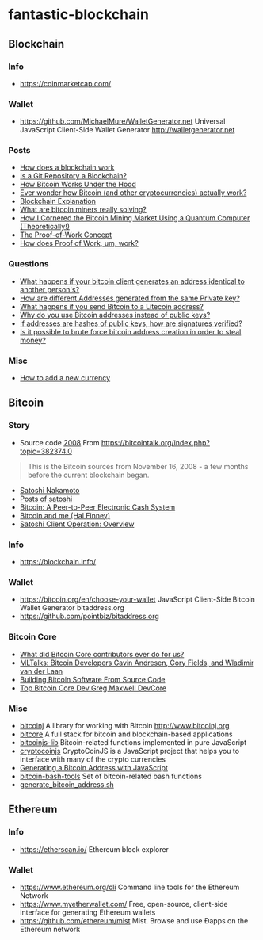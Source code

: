 # fantastic-blockchain

## Blockchain

### Info

- https://coinmarketcap.com/

### Wallet

- https://github.com/MichaelMure/WalletGenerator.net Universal JavaScript Client-Side Wallet Generator http://walletgenerator.net

### Posts

- [How does a blockchain work](https://www.youtube.com/watch?v=SSo_EIwHSd4)
- [Is a Git Repository a Blockchain?](https://medium.com/@shemnon/is-a-git-repository-a-blockchain-35cb1cd2c491)
- [How Bitcoin Works Under the Hood](https://www.youtube.com/watch?v=Lx9zgZCMqXE&t=9s)
- [Ever wonder how Bitcoin (and other cryptocurrencies) actually work?](https://www.youtube.com/watch?v=bBC-nXj3Ng4)
- [Blockchain Explanation](https://www.youtube.com/watch?v=J-ab9was1p0)
- [What are bitcoin miners really solving?](https://bitcoin.stackexchange.com/questions/8031/what-are-bitcoin-miners-really-solving)
- [How I Cornered the Bitcoin Mining Market Using a Quantum Computer (Theoretically!)](https://hackernoon.com/how-i-cornered-the-bitcoin-mining-market-using-a-quantum-computer-9e5dceba9f92)
- [The Proof-of-Work Concept ](http://nakamotoinstitute.org/mempool/the-proof-of-work-concept/)
- [How does Proof of Work, um, work?](https://decentralize.today/how-does-proof-of-work-um-work-f44642b24215)

### Questions

- [What happens if your bitcoin client generates an address identical to another person's?](https://bitcoin.stackexchange.com/questions/7724/what-happens-if-your-bitcoin-client-generates-an-address-identical-to-another-pe)
- [How are different Addresses generated from the same Private key?](https://bitcoin.stackexchange.com/questions/48322/how-are-different-addresses-generated-from-the-same-private-key)
- [What happens if you send Bitcoin to a Litecoin address?](https://bitcoin.stackexchange.com/questions/16933/what-happens-if-you-send-bitcoin-to-a-litecoin-address)
- [Why do you use Bitcoin addresses instead of public keys?](https://bitcoin.stackexchange.com/questions/49158/why-do-you-use-bitcoin-addresses-instead-of-public-keys)
- [If addresses are hashes of public keys, how are signatures verified?](https://bitcoin.stackexchange.com/questions/8500/if-addresses-are-hashes-of-public-keys-how-are-signatures-verified?rq=1)
- [Is it possible to brute force bitcoin address creation in order to steal money?](https://bitcoin.stackexchange.com/questions/22/is-it-possible-to-brute-force-bitcoin-address-creation-in-order-to-steal-money)

### Misc

- [How to add a new currency](https://github.com/MichaelMure/WalletGenerator.net/wiki/How-to-add-a-new-currency)

## Bitcoin

### Story

- Source code [2008](https://github.com/onmyway133/fantastic-bitcoin/tree/master/2008)
From https://bitcointalk.org/index.php?topic=382374.0
> This is the Bitcoin sources from November 16, 2008 - a few months before the current blockchain began. 
- [Satoshi Nakamoto](https://en.wikipedia.org/wiki/Satoshi_Nakamoto)
- [Posts of satoshi](https://bitcointalk.org/index.php?action=profile;u=3;sa=showPosts)
- [Bitcoin: A Peer-to-Peer Electronic Cash System](http://bitcoin.org/bitcoin.pdf)
- [Bitcoin and me (Hal Finney)](https://bitcointalk.org/index.php?topic=155054.0)
- [Satoshi Client Operation: Overview](https://bitcointalk.org/index.php?topic=41718.0)

### Info

- https://blockchain.info/

### Wallet

- https://bitcoin.org/en/choose-your-wallet JavaScript Client-Side Bitcoin Wallet Generator bitaddress.org
- https://github.com/pointbiz/bitaddress.org 

### Bitcoin Core

- [What did Bitcoin Core contributors ever do for us?](https://medium.com/@jfnewbery/what-did-bitcoin-core-contributors-ever-do-for-us-39fc2fedb5ef)
- [MLTalks: Bitcoin Developers Gavin Andresen, Cory Fields, and Wladimir van der Laan](https://www.youtube.com/watch?v=MGiv-OuIA5I)
- [Building Bitcoin Software From Source Code](https://www.youtube.com/watch?v=X6jtpe2_kUc)
- [Top Bitcoin Core Dev Greg Maxwell DevCore](https://www.youtube.com/watch?v=RguZ0_nmSPw)

### Misc

- [bitcoinj](https://github.com/bitcoinj/bitcoinj) A library for working with Bitcoin http://www.bitcoinj.org
- [bitcore](https://github.com/bitpay/bitcore) A full stack for bitcoin and blockchain-based applications 
- [bitcoinjs-lib](https://github.com/bitcoinjs/bitcoinjs-lib) Bitcoin-related functions implemented in pure JavaScript
- [cryptocoinjs](https://github.com/cryptocoinjs/) CryptoCoinJS is a JavaScript project that helps you to interface with many of the crypto currencies
- [Generating a Bitcoin Address with JavaScript](http://procbits.com/2013/08/27/generating-a-bitcoin-address-with-javascript)
- [bitcoin-bash-tools](https://github.com/grondilu/bitcoin-bash-tools) Set of bitcoin-related bash functions
- [generate_bitcoin_address.sh](https://gist.github.com/colindean/5239812)

## Ethereum

### Info

- https://etherscan.io/ Ethereum block explorer

### Wallet

- https://www.ethereum.org/cli Command line tools for the Ethereum Network
- https://www.myetherwallet.com/ Free, open-source, client-side interface for generating Ethereum wallets
- https://github.com/ethereum/mist Mist. Browse and use Ðapps on the Ethereum network
